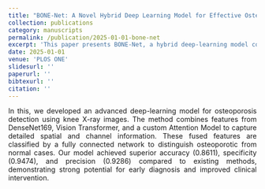 ```yaml
---
title: "BONE-Net: A Novel Hybrid Deep Learning Model for Effective Osteoporosis Detection"
collection: publications
category: manuscripts
permalink: /publication/2025-01-01-bone-net
excerpt: 'This paper presents BONE-Net, a hybrid deep-learning model combining DenseNet169, Vision Transformer, and Attention Module for osteoporosis detection.'
date: 2025-01-01
venue: 'PLOS ONE'
slidesurl: ''
paperurl: ''
bibtexurl: ''
citation: ''
---
```


<p style="text-align: justify;">
 In this, we developed an advanced deep-learning model for osteoporosis detection using knee X-ray images. The method combines features from DenseNet169, Vision Transformer, and a custom Attention Model to capture detailed spatial and channel information. These fused features are classified by a fully connected network to distinguish osteoporotic from normal cases. Our model achieved superior accuracy (0.8611), specificity (0.9474), and precision (0.9286) compared to existing methods, demonstrating strong potential for early diagnosis and improved clinical intervention.
 </p>